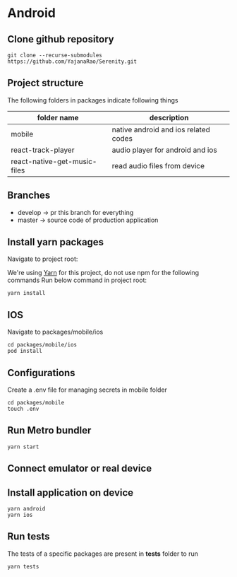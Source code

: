 # Android

## Clone github repository

```shell
git clone --recurse-submodules https://github.com/YajanaRao/Serenity.git
```

## Project structure

The following folders in packages indicate following things

| folder name                  | description                          |
| ---------------------------- | ------------------------------------ |
| mobile                       | native android and ios related codes |
| react-track-player           | audio player for android and ios     |
| react-native-get-music-files | read audio files from device         |

## Branches

- develop -> pr this branch for everything
- master -> source code of production application

## Install yarn packages

Navigate to project root:

We're using [Yarn](https://yarnpkg.com) for this project, do not use npm for the following commands
Run below command in project root:

```shell
yarn install
```

## IOS

Navigate to packages/mobile/ios

```shell
cd packages/mobile/ios
pod install
```

## Configurations

Create a .env file for managing secrets in mobile folder

```shell
cd packages/mobile
touch .env
```

## Run Metro bundler

```shell
yarn start
```

## Connect emulator or real device

## Install application on device

```shell
yarn android
yarn ios
```

## Run tests

The tests of a specific packages are present in **tests** folder to run

```shell
yarn tests
```
